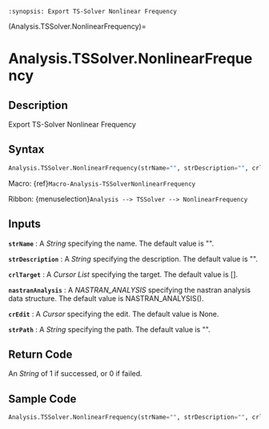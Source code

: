 ```{module} Analysis.TSSolver.NonlinearFrequency()
:synopsis: Export TS-Solver Nonlinear Frequency
```

(Analysis.TSSolver.NonlinearFrequency)=

# Analysis.TSSolver.NonlinearFrequency

## Description

Export TS-Solver Nonlinear Frequency

## Syntax

```python
Analysis.TSSolver.NonlinearFrequency(strName="", strDescription="", crlTarget=[], nastranAnalysis=NASTRAN_ANALYSIS(), crEdit=None, strPath="")
```

Macro: {ref}`Macro-Analysis-TSSolverNonlinearFrequency`

Ribbon: {menuselection}`Analysis --> TSSolver --> NonlinearFrequency`

## Inputs

**`strName`**
: A _String_ specifying the name. The default value is "".

**`strDescription`**
: A _String_ specifying the description. The default value is "".

**`crlTarget`**
: A _Cursor List_ specifying the target. The default value is [].

**`nastranAnalysis`**
: A _NASTRAN_ANALYSIS_ specifying the nastran analysis data structure. The default value is NASTRAN_ANALYSIS().

**`crEdit`**
: A _Cursor_ specifying the edit. The default value is None.

**`strPath`**
: A _String_ specifying the path. The default value is "".

## Return Code

An _String_ of 1 if successed, or 0 if failed.

## Sample Code

```python
Analysis.TSSolver.NonlinearFrequency(strName="", strDescription="", crlTarget=[], nastranAnalysis=NASTRAN_ANALYSIS(), crEdit=None, strPath="")
```
